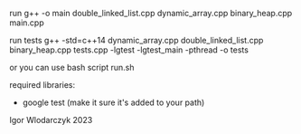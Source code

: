run
g++ -o main double_linked_list.cpp dynamic_array.cpp binary_heap.cpp main.cpp

run tests
g++ -std=c++14 dynamic_array.cpp double_linked_list.cpp binary_heap.cpp tests.cpp -lgtest -lgtest_main -pthread -o tests

or you can use bash script run.sh

required libraries:
- google test (make it sure it's added to your path)

Igor Wlodarczyk 2023